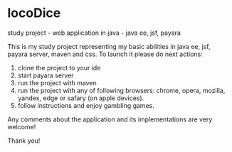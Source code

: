 # locoDice
study project - web application in java - java ee, jsf, payara

This is my study project representing my basic abilities in java ee, jsf, payara server, maven and css. 
To launch it please do next actions:

1. clone the project to your ide
2. start payara server  
3. run the project with maven
4. run the project with any of following browsers: chrome, opera, mozilla, yandex, edge or safary (on apple devices).
5. follow instructions and enjoy gambling games.

Any comments about the application and its implementations are very welcome!

Thank you!
